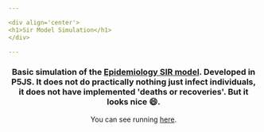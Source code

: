 ```yaml
---

<div align='center'>
<h1>Sir Model Simulation</h1>
</div>

---
```


<div align='center'>
<h3>
    Basic simulation of the <a href='https://en.wikipedia.org/wiki/Compartmental_models_in_epidemiology'>Epidemiology SIR model</a>. Developed in P5JS. It does not do practically nothing just infect individuals, it does not have implemented 'deaths or recoveries'. But it looks nice 😄.
</h3>
You can see running <a href='https://codepen.io/torrezmn/pen/LYWWZqw'>here</a>.
</div>